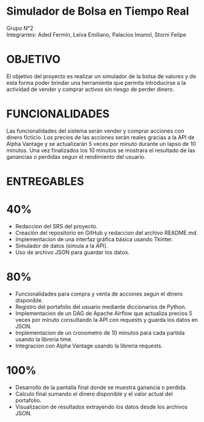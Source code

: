 # Simulador de Bolsa en Tiempo Real

Grupo N°2  
Integrantes: Aded Fermin, Leiva Emiliano, Palacios Imanol, Storni Felipe


# OBJETIVO  
El objetivo del proyecto es realizar un simulador de la bolsa de valores y de esta forma poder brindar una herramienta que permita introducirse a la actividad de vender y comprar activos sin riesgo de perder dinero.


# FUNCIONALIDADES  
Las funcionalidades del sistema serán vender y comprar acciones con dinero ficticio. Los precios de las acciones serán reales gracias a la API de Alpha Vantage y se actualizarán 5 veces por minuto durante un lapso de 10 minutos. Una vez finalizados los 10 minutos se mostrara el resultado de las ganancias o perdidas segun el rendimiento del usuario.


# ENTREGABLES  

# 40%  
- Redaccion del SRS del proyecto.  
- Creación del repositorio en GitHub y redaccion del archivo README.md.  
- Implementacion de una interfaz gráfica básica usando Tkinter.
- Simulador de datos (simula a la API).  
- Uso de archivo JSON para guardar los datos.

# 80%  
- Funcionalidades para compra y venta de acciones segun el dinero disponible.  
- Registro del portafolio del usuario mediante diccionarios de Python.  
- Implementacion de un DAG de Apache Airflow que actualiza precios 5 veces por minuto consultando la API con requests y guarda los datos en JSON.  
- Implementacion de un cronometro de 10 minutos para cada partida usando la libreria time.
- Integracion con Alpha Vantage usando la libreria requests.
  
# 100%  
- Desarrollo de la pantalla final donde se muestra ganancia o perdida.  
- Calculo final sumando el dinero disponible y el valor actual del portafolio.  
- Visualizacion de resultados extrayendo los datos desde los archivos JSON.


